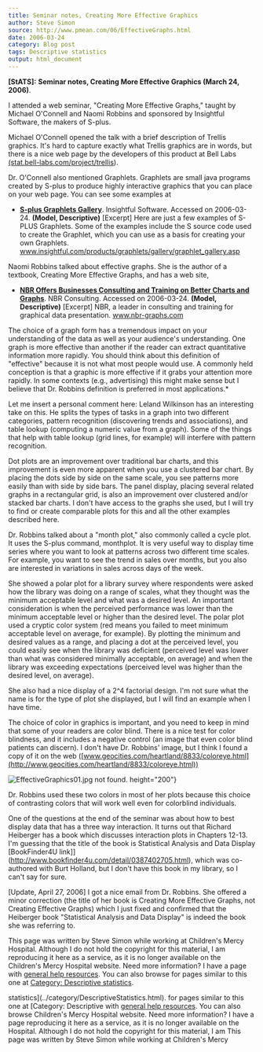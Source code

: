 ```yaml
---
title: Seminar notes, Creating More Effective Graphics
author: Steve Simon
source: http://www.pmean.com/06/EffectiveGraphs.html
date: 2006-03-24
category: Blog post
tags: Descriptive statistics
output: html_document
---
```

**[StATS]:** **Seminar notes, Creating More
Effective Graphics (March 24, 2006)**.

I attended a web seminar, "Creating More Effective Graphs," taught
by Michael O'Connell and Naomi Robbins and sponsored by Insightful
Software, the makers of S-plus.

Michael O'Connell opened the talk with a brief description of Trellis
graphics. It's hard to capture exactly what Trellis graphics are in
words, but there is a nice web page by the developers of this product
at Bell Labs
[(stat.bell-labs.com/project/trellis](http://stat.bell-labs.com/project/trellis/)).

Dr. O'Connell also mentioned Graphlets. Graphlets are small java
programs created by S-plus to produce highly interactive graphics that
you can place on your web page. You can see some examples at

-   **[S-plus Graphlets
    Gallery](http://www.insightful.com/products/graphlets/gallery/graphlet_gallery.asp)**.
    Insightful Software. Accessed on 2006-03-24. **(Model,
    Descriptive)** [Excerpt] Here are just a few examples of S-PLUS
    Graphlets. Some of the examples include the S source code used to
    create the Graphlet, which you can use as a basis for creating
    your own Graphlets.
    www.insightful.com/products/graphlets/gallery/graphlet_gallery.asp

Naomi Robbins talked about effective graphs. She is the author of a
textbook, Creating More Effective Graphs, and has a web site,

-   **[NBR Offers Businesses Consulting and Training on Better Charts
    and Graphs](http://www.nbr-graphs.com/)**. NBR Consulting.
    Accessed on 2006-03-24. **(Model, Descriptive)** [Excerpt] NBR,
    a leader in consulting and training for graphical data
    presentation. www.nbr-graphs.com

The choice of a graph form has a tremendous impact on your
understanding of the data as well as your audience's understanding.
One graph is more effective than another if the reader can extract
quantitative information more rapidly. You should think about this
definition of "effective" because it is not what most people would
use. A commonly held conception is that a graphic is more effective if
it grabs your attention more rapidly. In some contexts (e.g.,
advertising) this might make sense but I believe that Dr. Robbins
definition is preferred in most applications.*

Let me insert a personal comment here: Leland Wilkinson has an
interesting take on this. He splits the types of tasks in a graph into
two different categories, pattern recognition (discovering trends and
associations), and table lookup (computing a numeric value from a
graph). Some of the things that help with table lookup (grid lines,
for example) will interfere with pattern recognition.

Dot plots are an improvement over traditional bar charts, and this
improvement is even more apparent when you use a clustered bar chart.
By placing the dots side by side on the same scale, you see patterns
more easily than with side by side bars. The panel display, placing
several related graphs in a rectangular grid, is also an improvement
over clustered and/or stacked bar charts. I don't have access to the
graphs she used, but I will try to find or create comparable plots for
this and all the other examples described here.

Dr. Robbins talked about a "month plot," also commonly called a
cycle plot. It uses the S-plus command, monthplot. It is very useful
way to display time series where you want to look at patterns across
two different time scales. For example, you want to see the trend in
sales over months, but you also are interested in variations in sales
across days of the week.

She showed a polar plot for a library survey where respondents were
asked how the library was doing on a range of scales, what they
thought was the minimum acceptable level and what was a desired level.
An important consideration is when the perceived performance was lower
than the minimum acceptable level or higher than the desired level.
The polar plot used a cryptic color system (red means you failed to
meet minimum acceptable level on average, for example). By plotting
the minimum and desired values as a range, and placing a dot at the
perceived level, you could easily see when the library was deficient
(perceived level was lower than what was considered minimally
acceptable, on average) and when the library was exceeding
expectations (perceived level was higher than the desired level, on
average).

She also had a nice display of a 2^4 factorial design. I'm not sure
what the name is for the type of plot she displayed, but I will find
an example when I have time.

The choice of color in graphics is important, and you need to keep in
mind that some of your readers are color blind. There is a nice test
for color blindness, and it includes a negative control (an image that
even color blind patients can discern). I don't have Dr. Robbins'
image, but I think I found a copy of it on the web
([www.geocities.com/heartland/8833/coloreye.html](http://www.geocities.com/heartland/8833/coloreye.html))

![EffectiveGraphics01.jpg not found.](../../../web/images/06/EffectiveGraphs01.png)
height="200"}

Dr. Robbins used these two colors in most of her plots because this
choice of contrasting colors that will work well even for colorblind
individuals.

One of the questions at the end of the seminar was about how to best
display data that has a three way interaction. It turns out that
Richard Heiberger has   a book which discusses interaction plots in
Chapters 12-13. I'm guessing that the title of the book is
Statistical Analysis and Data Display [BookFinder4U
link]](http://www.bookfinder4u.com/detail/0387402705.html), which was
co-authored with Burt Holland, but I don't have this book in my
library, so I can't say for sure.

[Update, April 27, 2006] I got a nice email from Dr. Robbins. She
offered a minor correction (the title of her book is Creating More
Effective Graphs, not Creating Effective Graphs) which I just fixed
and confirmed that the Heiberger book "Statistical Analysis and Data
Display" is indeed the book she was referring to.

This page was written by Steve Simon while working at Children's Mercy
Hospital. Although I do not hold the copyright for this material, I am
reproducing it here as a service, as it is no longer available on the
Children's Mercy Hospital website. Need more information? I have a page
with [general help resources](../GeneralHelp.html). You can also browse
for pages similar to this one at [Category: Descriptive
statistics](../category/DescriptiveStatistics.html).
<!---More--->
statistics](../category/DescriptiveStatistics.html).
for pages similar to this one at [Category: Descriptive
with [general help resources](../GeneralHelp.html). You can also browse
Children's Mercy Hospital website. Need more information? I have a page
reproducing it here as a service, as it is no longer available on the
Hospital. Although I do not hold the copyright for this material, I am
This page was written by Steve Simon while working at Children's Mercy

<!---Do not use
**[StATS]:** **Seminar notes, Creating More
This page was written by Steve Simon while working at Children's Mercy
Hospital. Although I do not hold the copyright for this material, I am
reproducing it here as a service, as it is no longer available on the
Children's Mercy Hospital website. Need more information? I have a page
with [general help resources](../GeneralHelp.html). You can also browse
for pages similar to this one at [Category: Descriptive
statistics](../category/DescriptiveStatistics.html).
--->

